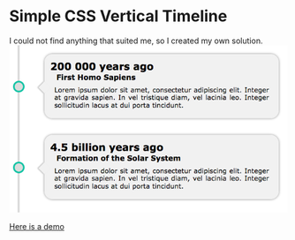 # Simple CSS Vertical Timeline
I could not find anything that suited me, so I created my own solution.
![Example](preview.png)

[Here is a demo](https://jsfiddle.net/mikasjp/uooksxdg/)
